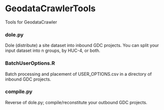 # GeodataCrawlerTools
Tools for GeodataCrawler

### dole.py
Dole (distribute) a site dataset into inbound GDC projects. You can split your input dataset into n groups, by HUC-4, or both.

### BatchUserOptions.R
Batch processing and placement of USER_OPTIONS.csv in a directory of inbound GDC projects.

### compile.py
Reverse of dole.py; compile/reconstitute your outbound GDC projects.
